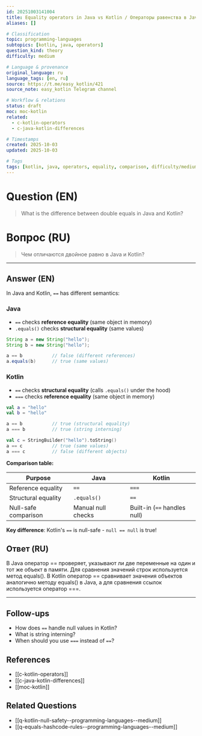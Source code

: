 ```yaml
---
id: 20251003141004
title: Equality operators in Java vs Kotlin / Операторы равенства в Java и Kotlin
aliases: []

# Classification
topic: programming-languages
subtopics: [kotlin, java, operators]
question_kind: theory
difficulty: medium

# Language & provenance
original_language: ru
language_tags: [en, ru]
source: https://t.me/easy_kotlin/421
source_note: easy_kotlin Telegram channel

# Workflow & relations
status: draft
moc: moc-kotlin
related:
  - c-kotlin-operators
  - c-java-kotlin-differences

# Timestamps
created: 2025-10-03
updated: 2025-10-03

# Tags
tags: [kotlin, java, operators, equality, comparison, difficulty/medium, easy_kotlin, lang/ru, programming-languages]
---
```


# Question (EN)
> What is the difference between double equals in Java and Kotlin?

# Вопрос (RU)
> Чем отличаются двойное равно в Java и Kotlin?

---

## Answer (EN)

In Java and Kotlin, `==` has different semantics:

### Java

- `==` checks **reference equality** (same object in memory)
- `.equals()` checks **structural equality** (same values)

```java
String a = new String("hello");
String b = new String("hello");

a == b           // false (different references)
a.equals(b)      // true (same values)
```

### Kotlin

- `==` checks **structural equality** (calls `.equals()` under the hood)
- `===` checks **reference equality** (same object in memory)

```kotlin
val a = "hello"
val b = "hello"

a == b           // true (structural equality)
a === b          // true (string interning)

val c = StringBuilder("hello").toString()
a == c           // true (same values)
a === c          // false (different objects)
```

**Comparison table:**

| Purpose | Java | Kotlin |
|---------|------|--------|
| Reference equality | `==` | `===` |
| Structural equality | `.equals()` | `==` |
| Null-safe comparison | Manual null checks | Built-in (`==` handles null) |

**Key difference**: Kotlin's `==` is null-safe - `null == null` is true!

## Ответ (RU)

В Java оператор == проверяет, указывают ли две переменные на один и тот же объект в памяти. Для сравнения значений строк используется метод equals(). В Kotlin оператор == сравнивает значения объектов аналогично методу equals() в Java, а для сравнения ссылок используется оператор ===.

---

## Follow-ups
- How does `==` handle null values in Kotlin?
- What is string interning?
- When should you use `===` instead of `==`?

## References
- [[c-kotlin-operators]]
- [[c-java-kotlin-differences]]
- [[moc-kotlin]]

## Related Questions
- [[q-kotlin-null-safety--programming-languages--medium]]
- [[q-equals-hashcode-rules--programming-languages--medium]]

